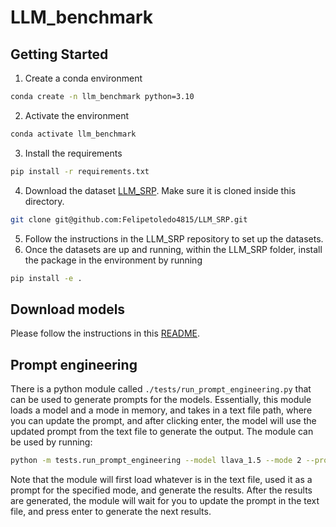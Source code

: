 # LLM_benchmark

## Getting Started
1. Create a conda environment
```bash
conda create -n llm_benchmark python=3.10
```
2. Activate the environment
```bash
conda activate llm_benchmark
```
3. Install the requirements
```bash
pip install -r requirements.txt
```
4. Download the dataset [LLM_SRP](https://github.com/Felipetoledo4815/LLM_SRP). Make sure it is cloned inside this directory.
```bash
git clone git@github.com:Felipetoledo4815/LLM_SRP.git
```
5. Follow the instructions in the LLM_SRP repository to set up the datasets.
6. Once the datasets are up and running, within the LLM_SRP folder, install the package in the environment by running
```bash
pip install -e .
```

## Download models
Please follow the instructions in this [README](./models/README.md).

## Prompt engineering
There is a python module called `./tests/run_prompt_engineering.py` that can be used to generate prompts for the models. Essentially, this module loads a model and a mode in memory, and takes in a text file path, where you can update the prompt, and after clicking enter, the model will use the updated prompt from the text file to generate the output. The module can be used by running:
```bash
python -m tests.run_prompt_engineering --model llava_1.5 --mode 2 --prompt_path ./tests/prompt.txt
```
Note that the module will first load whatever is in the text file, used it as a prompt for the specified mode, and generate the results. After the results are generated, the module will wait for you to update the prompt in the text file, and press enter to generate the next results.